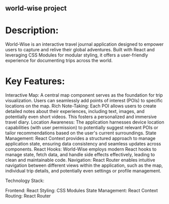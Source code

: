 ## world-wise project
# Description:

World-Wise is an interactive travel journal application designed to empower users to capture and relive their global adventures. Built with React and leveraging CSS Modules for modular styling, it offers a user-friendly experience for documenting trips across the world.

# Key Features:

Interactive Map: A central map component serves as the foundation for trip visualization. Users can seamlessly add points of interest (POIs) to specific locations on the map.
Rich Note-Taking: Each POI allows users to create detailed notes about their experiences, including text, images, and potentially even short videos. This fosters a personalized and immersive travel diary.
Location Awareness: The application harnesses device location capabilities (with user permission) to potentially suggest relevant POIs or tailor recommendations based on the user's current surroundings.
State Management: React Context provides a structured approach to manage application state, ensuring data consistency and seamless updates across components.
React Hooks: World-Wise employs modern React hooks to manage state, fetch data, and handle side effects effectively, leading to clean and maintainable code.
Navigation: React Router enables intuitive navigation between different views within the application, such as the map, individual trip details, and potentially even settings or profile management.

Technology Stack:

Frontend: React
Styling: CSS Modules
State Management: React Context
Routing: React Router
